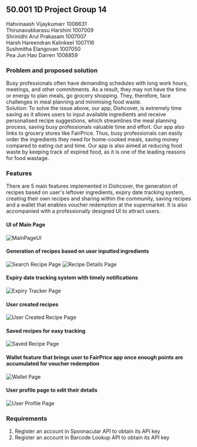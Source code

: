 ## 50.001 1D Project Group 14

Hahvinaash Vijaykumarr      1006631  
Thirunavukkarasu Harshini   1007009  
Shrinidhi Arul Prakasam     1007007  
Harsh Hareendran Kalinkeel  1007116  
Sushmitha Elangovan         1007050  
Pea Jun Hao Darren          1006859  


### Problem and proposed solution
Busy professionals often have demanding schedules with long work hours, meetings, and other commitments. As a result, they may not have the time or energy to plan meals, go grocery shopping. They, therefore, face challenges in meal planning and minimising food waste.    
Solution: To solve the issue above, our app, Dishcover, is extremely time saving as it allows users to input available ingredients and receive personalised recipe suggestions, which streamlines the meal planning process, saving busy professionals valuable time and effort. Our app also links to grocery stores like FairPrice. Thus, busy professionals can easily order the ingredients they need for home-cooked meals, saving money compared to eating out and time. Our app is also aimed at reducing food waste by keeping track of expired food, as it is one of the leading reasons for food wastage. 

### Features
There are 5 main features implemented in Dishcover, the generation of recipes based on user's leftover ingredients, expiry date tracking system, creating their own recipes and sharing within the community, saving recipes and a wallet that enables voucher redemption at the supermarket.
It is also accompanied with a professionally designed UI to attract users.

#### UI of Main Page
![MainPageUI](https://github.com/DarrenPea/Dishcover/assets/122805747/78fbea5c-e674-40a8-a684-2d24cfaf3a4e)


#### Generation of recipes based on user inputted ingredients
![Search Recipe Page](https://github.com/DarrenPea/Dishcover/blob/master/images/SearchRecipePage.png)
![Recipe Details Page](https://github.com/DarrenPea/Dishcover/blob/master/images/RecipeDetailsPage.png)

#### Expiry date tracking system with timely notifications
![Expiry Tracker Page](https://github.com/DarrenPea/Dishcover/blob/master/images/ExpiryTrackerPage.jpg)

#### User created recipes
![User Created Recipe Page](https://github.com/DarrenPea/Dishcover/blob/master/images/UserCreatedRecipe.jpg)

#### Saved recipes for easy tracking
![Saved Recipe Page](https://github.com/DarrenPea/Dishcover/blob/master/images/SavedRecipePage.png)

#### Wallet feature that brings user to FairPrice app once enough points are accumulated for voucher redemption
![Wallet Page](https://github.com/DarrenPea/Dishcover/blob/master/images/WalletPage.jpg)

#### User profile page to edit their details
![User Profile Page](https://github.com/DarrenPea/Dishcover/blob/master/images/UserProfile.jpg)

### Requirements
1. Register an account in Spoonacular API to obtain its API key
2. Register an account in Barcode Lookup API to obtain its API key
